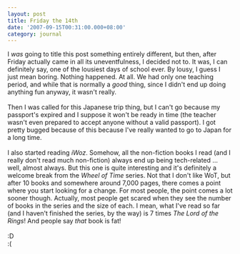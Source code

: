 ```yaml
---
layout: post
title: Friday the 14th
date: '2007-09-15T00:31:00.000+08:00'
category: journal
---
```


I <span style="font-style: italic;">was</span> going to title this post something entirely different, but then, after Friday actually came in all its uneventfulness, I decided not to. It was, I can definitely say, one of the lousiest days of school ever. By lousy, I guess I just mean boring. Nothing happened. At all. We had only one teaching period, and while that is normally a <span style="font-style: italic;">good</span> thing, since I didn't end up doing anything fun anyway, it wasn't really.<br /><br />Then I was called for this Japanese trip thing, but I can't go because my passport's expired and I suppose it won't be ready in time (the teacher wasn't even prepared to accept anyone without a valid passport). I got pretty bugged because of this because I've really wanted to go to Japan for a long time.<br /><br />I also started reading <span style="font-style: italic;">iWoz</span>. Somehow, all the non-fiction books I read (and I really don't read much non-fiction) always end up being tech-related ... well, almost always. But this one is quite interesting and it's definitely a welcome break from the <span style="font-style: italic;">Wheel of Time</span> series. Not that I don't like WoT, but after 10 books and somewhere around 7,000 pages, there comes a point where you start looking for a change. For most people, the point comes a lot sooner though. Actually, most people get scared when they see the number of books in the series and the size of each. I mean, what I've read so far (and I haven't finished the series, by the way) is 7 times <span style="font-style: italic;">The Lord of the Rings</span>! And people say <span style="font-style: italic;">that</span> book is fat!<br /><br />:D<br />:(
